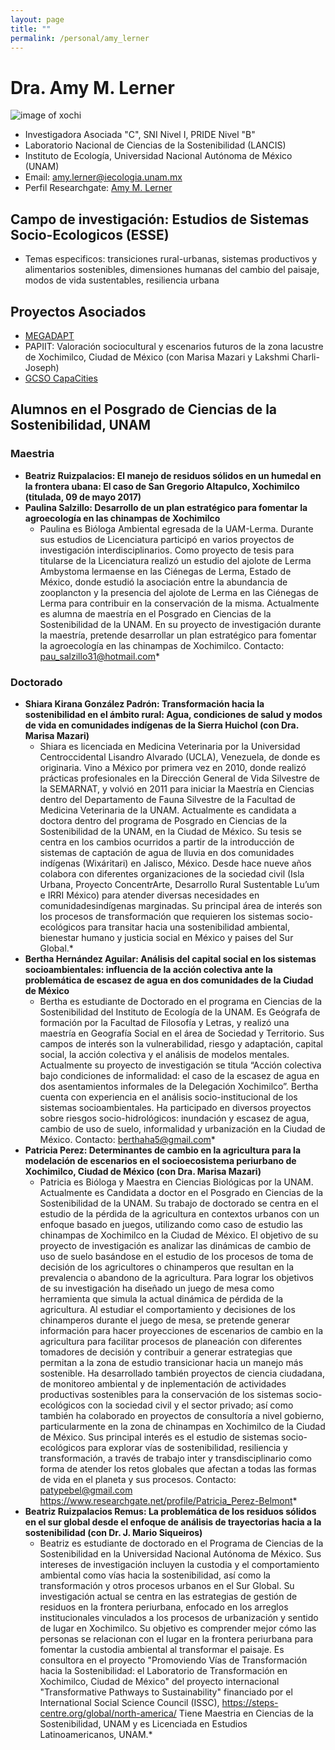 ```yaml
---
layout: page
title: ""
permalink: /personal/amy_lerner
---
```


# Dra. Amy M. Lerner

![image of xochi](/assets/xochi1.jpg)

- Investigadora Asociada "C", SNI Nivel I, PRIDE Nivel "B"
- Laboratorio Nacional de Ciencias de la Sostenibilidad (LANCIS)
- Instituto de Ecología, Universidad Nacional Autónoma de México (UNAM)
- Email: amy.lerner@iecologia.unam.mx
- Perfil Researchgate: [Amy M. Lerner](https://www.researchgate.net/profile/Amy_Lerner3)


## Campo de investigación: Estudios de Sistemas Socio-Ecologicos (ESSE)

- Temas especificos: transiciones rural-urbanas, sistemas productivos y alimentarios sostenibles, dimensiones humanas del cambio del paisaje, modos de vida sustentables, resiliencia urbana

## Proyectos Asociados

- [MEGADAPT](http://megadapt.weebly.com/?lang=en)
- PAPIIT: Valoración sociocultural y escenarios futuros de la zona lacustre de Xochimilco, Ciudad de México (con Marisa Mazari y Lakshmi Charli-Joseph)
- [GCSO CapaCities](https://sustainabilityoutcomes.org/)

## Alumnos en el Posgrado de Ciencias de la Sostenibilidad, UNAM

### Maestria

- **Beatriz Ruizpalacios: El manejo de residuos sólidos en un humedal en la frontera ubana: El caso de San Gregorio Altapulco, Xochimilco (titulada, 09 de mayo 2017)**
- **Paulina Salzillo: Desarrollo de un plan estratégico para fomentar la agroecología en las chinampas de Xochimilco** 
  * Paulina es Bióloga Ambiental egresada de la UAM-Lerma. Durante sus estudios de Licenciatura participó en varios proyectos de investigación interdisciplinarios. Como proyecto de tesis para titularse de la Licenciatura realizó un estudio del ajolote de Lerma Ambystoma lermaense en las Ciénegas de Lerma, Estado de México, donde estudió la asociación entre la abundancia de zooplancton y la presencia del ajolote de Lerma en las Ciénegas de Lerma para contribuir en la conservación de la misma. Actualmente es alumna de maestría en el Posgrado en Ciencias de la Sostenibilidad de la UNAM. En su proyecto de investigación durante la maestría, pretende desarrollar un plan estratégico para fomentar la agroecología en las chinampas de Xochimilco. 
Contacto: pau_salzillo31@hotmail.com*


### Doctorado

- **Shiara Kirana González Padrón: Transformación hacia la sostenibilidad en el ámbito rural: Agua, condiciones de salud y modos de vida en comunidades indígenas de la Sierra Huichol (con Dra. Marisa Mazari)**
  * Shiara es licenciada en Medicina Veterinaria por la Universidad Centroccidental Lisandro Alvarado (UCLA), Venezuela, de donde es originaria. Vino a México por primera vez en 2010, donde realizó prácticas profesionales en la Dirección General de Vida Silvestre de la SEMARNAT, y volvió en 2011 para iniciar la Maestría en Ciencias dentro del Departamento de Fauna Silvestre de la Facultad de Medicina Veterinaria de la UNAM. Actualmente es candidata a doctora dentro del programa de Posgrado en Ciencias de la Sostenibilidad de la UNAM, en la Ciudad de México. Su tesis se centra en los cambios ocurridos a partir de la introducción de sistemas de captación de agua de lluvia en dos comunidades indígenas (Wixáritari) en Jalisco, México. Desde hace nueve años colabora con diferentes organizaciones de la sociedad civil (Isla Urbana, Proyecto ConcentrArte, Desarrollo Rural Sustentable Lu’um e IRRI México) para atender diversas necesidades en comunidadesindígenas marginadas. Su principal área de interés son los procesos de transformación que requieren los sistemas socio-ecológicos para transitar hacia una sostenibilidad ambiental, bienestar humano y justicia social en México y paises del Sur Global.*
- **Bertha Hernández Aguilar: Análisis del capital social en los sistemas socioambientales: influencia de  la acción colectiva ante la problemática de escasez de agua en dos comunidades de la Ciudad de México**
  * Bertha es estudiante de Doctorado en el programa en Ciencias de la Sostenibilidad del Instituto de Ecología de la UNAM. Es Geógrafa de formación por la Facultad de Filosofía y Letras, y realizó una maestría en Geografía Social en el área de Sociedad y Territorio. Sus campos de interés son la vulnerabilidad, riesgo y adaptación, capital social, la acción colectiva y el análisis de modelos mentales. Actualmente su proyecto de investigación se titula “Acción colectiva bajo condiciones de informalidad: el caso de la escasez de agua en dos asentamientos informales de la Delegación Xochimilco”.  Bertha cuenta con experiencia en el análisis socio-institucional de los sistemas socioambientales. Ha participado en diversos proyectos sobre riesgos socio-hidrológicos: inundación y escasez de agua, cambio de uso de suelo, informalidad y urbanización en la Ciudad de México. Contacto: berthaha5@gmail.com*
- **Patricia Perez: Determinantes de cambio en la agricultura para la modelación de escenarios en el socioecosistema periurbano de Xochimilco, Ciudad de México (con Dra. Marisa Mazari)**
   * Patricia es Bióloga y Maestra en Ciencias Biológicas por la UNAM. Actualmente es Candidata a doctor en el Posgrado en Ciencias de la Sostenibilidad de la UNAM. Su trabajo de doctorado se centra en el estudio de la pérdida de la agricultura en contextos urbanos con un enfoque basado en juegos, utilizando como caso de estudio las chinampas de Xochimilco en la Ciudad de México. El objetivo de su proyecto de investigación es analizar las dinámicas de cambio de uso de suelo basándose en el estudio de los procesos de toma de decisión de los agricultores o chinamperos que resultan en la prevalencia o abandono de la agricultura. Para lograr los objetivos de su investigación ha diseñado un juego de mesa como herramienta que simula la actual dinámica de pérdida de la agricultura. Al estudiar el comportamiento y decisiones de los chinamperos durante el juego de mesa, se pretende generar información para hacer proyecciones de escenarios de cambio en la agricultura para facilitar procesos de planeación con diferentes tomadores de decisión y contribuir a generar estrategias que permitan a la zona de estudio transicionar hacia un manejo más sostenible. Ha desarrollado también proyectos de ciencia ciudadana, de monitoreo ambiental y de inplementación de actividades productivas sostenibles para la conservación de los sistemas socio-ecológicos con la sociedad civil y el sector privado; así como también ha colaborado en proyectos de consultoría a nivel gobierno, particularmente en la zona de chinampas en Xochimilco de la Ciudad de México. Sus principal interés es el estudio de sistemas socio-ecológicos para explorar vías de sostenibilidad, resiliencia y transformación, a través de trabajo inter y transdisciplinario como forma de atender los retos globales que afectan a todas las formas de vida en el planeta y sus procesos. Contacto: patypebel@gmail.com 
https://www.researchgate.net/profile/Patricia_Perez-Belmont*
- **Beatriz Ruizpalacios Remus: La problemática de los residuos sólidos en el sur global desde el enfoque de análisis de trayectorias hacia a la sostenibilidad (con Dr. J. Mario Siqueiros)**
   * Beatriz es estudiante de doctorado en el Programa de Ciencias de la Sostenibilidad en la Universidad Nacional Autónoma de México. Sus intereses de investigación incluyen la custodia y el comportamiento ambiental como vías hacia la sostenibilidad, así como la transformación y otros procesos urbanos en el Sur Global. Su investigación actual se centra en las estrategias de gestión de residuos en la frontera periurbana, enfocado en los arreglos institucionales vinculados a los procesos de urbanización y sentido de lugar en Xochimilco. Su objetivo es comprender mejor cómo las personas se relacionan con el lugar en la frontera periurbana para fomentar la custodia ambiental al transformar el paisaje. Es consultora en el proyecto "Promoviendo Vías de Transformación hacia la Sostenibilidad: el Laboratorio de Transformación en Xochimilco, Ciudad de México" del proyecto internacional "Transformative Pathways to Sustainability" financiado por el International Social Science Council (ISSC), https://steps-centre.org/global/north-america/ Tiene Maestria en Ciencias de la Sostenibilidad, UNAM y es Licenciada en Estudios Latinoamericanos, UNAM.*
